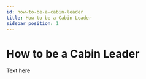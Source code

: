 ```yaml
---
id: how-to-be-a-cabin-leader
title: How to be a Cabin Leader
sidebar_position: 1
---
```


# How to be a Cabin Leader

Text here